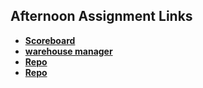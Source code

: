 ## Afternoon Assignment Links

* **[Scoreboard](https://github.com/Q-Mick/scoreboard)**
* **[warehouse manager](https://github.com/Q-Mick/warehouse_manager)**
* **[Repo](https://github.com/Q-Mick/ice_cream_parlor)**
* **[Repo](https://github.com/jakew33/boss_monster)**

